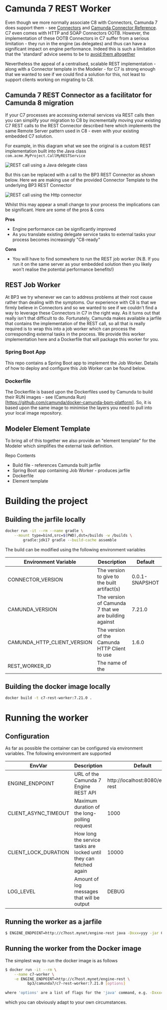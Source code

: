 # Camunda 7 REST Worker

Even though we more normally associate C8 with Connectors, Camunda 7 does support them - see
[Connectors](https://docs.camunda.org/manual/7.21/user-guide/process-engine/connectors/)
and [Camunda Connector Reference](https://docs.camunda.org/manual/7.21/reference/connect/). 
C7 even comes with HTTP and SOAP Connectors OOTB.
However, the implementation of these OOTB Connectors in C7 suffer from a serious limitation -
they run in the engine (as delegates) and thus can have a significant impact on engine performance. 
Indeed this is such a limitation that the 'standard' advice seems to be to 
[avoid them altogether](https://forum.camunda.io/t/platform-7-connectors-rest-api/44282)

Nevertheless the appeal of a centralised, scalable REST implementation - 
along with a Connector template in the Modeler - for C7
is strong enough that we wanted to see if we could find a solution for this, 
not least to support clients working on migrating to C8.

## Camunda 7 REST Connector as a facilitator for Camunda 8 migration
If your C7 processes are accessing external services via REST calls then you can simplify your
migration to C8 by incrementally moving your existing C7 REST calls to the REST Connector described
here which implements the same Remote Server pattern used in C8 -
even with your existing embedded C7 solution. 

For example, in this diagram what we see the original is a custom REST implementation built into the Java class
`com.acme.MyProject.CallMyRESTService` 

![REST call using a Java delegate class](images/delegate-rest-call.png "Java delegate REST call example")

But this can be replaced with a call to the BP3 REST Connector as shown below.
Here we are making use of the provided Connector Template to the underlying BP3 REST Connector

![REST call using the Http connector](images/connector-rest-call.png "Connector REST call example")

Whilst this may appear a small change to your process the implications can be significant. 
Here are some of the pros & cons

**Pros**
- Engine performance can be significantly improved
- As you translate existing delegate service tasks to external tasks your process becomes increasingly "C8-ready"

**Cons**
- You will have to find somewhere to run the REST job worker
(N.B. If you run it on the same server as your embedded solution then you likely won't realise the potential
performance benefits!)

## REST Job Worker
At BP3 we try whenever we can to address problems at their root cause rather than dealing with the
symptoms. Our experience with C8 is that we firmly believe in Connectors and so we wanted to see
if we couldn't find a way to leverage these Connectors in C7 in the right way. As it turns out
that really isn't that difficult to do. Fortunately, Camunda makes available a jarfile that 
contains the implementation of the REST call, so all that is really required is to wrap this
into a job worker which can process the corresponding external tasks in the process. We provide 
this worker implementation here and a Dockerfile that will package this worker for you.

### Spring Boot App
This repo contains a Spring Boot app to implement the Job Worker. 
Details of how to deploy and configure this Job Worker can be found below.

### Dockerfile
The Dockerfile is based upon the Dockerfiles used by Camunda to build their RUN images - see 
(Camunda Run)[https://github.com/camunda/docker-camunda-bpm-platform].
So, it is based upon the same image to minimise the layers you need to pull into your local image
repository.

## Modeler Element Template
To bring all of this together we also provide an "element template" for the Modeler which simplifies
the external task definition.

Repo Contents

- Build file - references Camunda built jarfile
- Spring Boot app containing Job Worker - produces jarfile
- Dockerfile
- Element template

# Building the project 
## Building the jarfile locally

```bash
docker run -it --rm --name gradle \
    --mount type=bind,src=$(PWD),dst=/builds -w /builds \
        gradle:jdk17 gradle --build-cache assemble
```
The build can be modified using the following environment variables

| Environment Variable        | Description                                           | Default        |
|-----------------------------|-------------------------------------------------------|----------------|
| CONNECTOR_VERSION           | The version to give to the built artifact(s)          | 0.0.1-SNAPSHOT |
| CAMUNDA_VERSION             | The version of Camunda 7 that we are building against | 7.21.0         |
| CAMUNDA_HTTP_CLIENT_VERSION | The version of the Camunda HTTP Client to use         | 1.6.0          |
| REST_WORKER_ID              | The name of the                                       |                |

## Building the docker image locally

```bash
docker build -t c7-rest-worker:7.21.0 .
```

# Running the worker
## Configuration
As far as possible the container can be configured via environment variables. The following environment
are supported

| EnvVar               | Description                                                        | Default                           |
|----------------------|--------------------------------------------------------------------|-----------------------------------|
| ENGINE_ENDPOINT      | URL of the Camunda 7 Engine REST API                               | http://localhost:8080/engine-rest |
| CLIENT_ASYNC_TIMEOUT | Maximum duration of the long-polling request                       | 1000                              |
| CLIENT_LOCK_DURATION | How long the service tasks are locked until they can fetched again | 10000                             |
| LOG_LEVEL            | Amount of log messages that will be output                         | DEBUG                             |

## Running the worker as a jarfile
```bash
$ ENGINE_ENDPOINT=http://c7host.mynet/engine-rest java -Dxxx=yyy -jar C7RESTConnector-<version>.jar
```

## Running the worker from the Docker image 

The simplest way to run the docker image is as follows

```bash
$ docker run -it --rm \
    --name c7-worker \
    -e ENGINE_ENDPOINT=http://c7host.mynet/engine-rest \
          bp3/camunda7/c7-rest-worker:7.21.0 [options]
          
where 'options' are a list of flags for the 'java' command, e.g. -Dxxx=yyy
```

which you can obviously adapt to your own circumstances.
